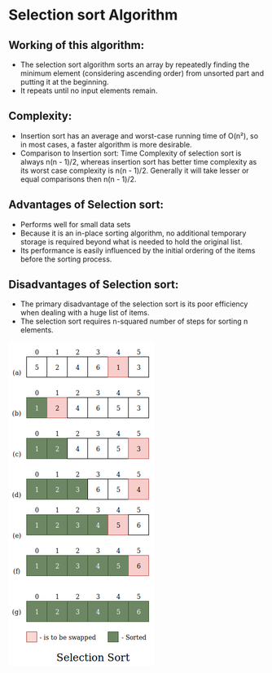 # Selection sort Algorithm

## Working of this algorithm:
- The selection sort algorithm sorts an array by repeatedly finding the minimum element (considering ascending order) from unsorted part and putting it at the beginning.
- It repeats until no input elements remain.


## Complexity:
- Insertion sort has an average and worst-case running time of O(n²), so in most cases, a faster algorithm is more desirable.
- Comparison to Insertion sort: Time Complexity of selection sort is always n(n - 1)/2, whereas insertion sort has better time complexity as its worst case complexity is n(n - 1)/2. Generally it will take lesser or equal comparisons then n(n - 1)/2.


## Advantages of Selection sort:

- Performs well for small data sets
- Because it is an in-place sorting algorithm, no additional temporary storage is required beyond what is needed to hold the original list.
- Its performance is easily influenced by the initial ordering of the items before the sorting process.

## Disadvantages of Selection sort:

- The primary disadvantage of the selection sort is its poor efficiency when dealing with a huge list of items.
- The selection sort requires n-squared number of steps for sorting n elements.


![ImgName](https://github.com/KarimsHub/Selection_sort_Algorithm/blob/master/selectionsort.png?raw=true)
